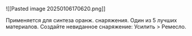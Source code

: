 ![[Pasted image 20250106170620.png]]

Применяется для синтеза оранж. снаряжения. Один из 5 лучших материалов. Создайте невиданное снаряжение: Усилить > Ремесло.